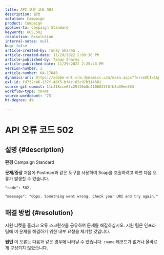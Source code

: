 ```yaml
---
title: API 오류 코드 502
description: 설명
solution: Campaign
product: Campaign
applies-to: Campaign Standard
keywords: KCS,502
resolution: Resolution
internal-notes: null
bug: false
article-created-by: Tanay Sharma .
article-created-date: 11/29/2022 2:09:38 PM
article-published-by: Tanay Sharma .
article-published-date: 11/29/2022 2:25:43 PM
version-number: 3
article-number: KA-17846
dynamics-url: https://adobe-ent.crm.dynamics.com/main.aspx?forceUCI=1&pagetype=entityrecord&etn=knowledgearticle&id=dafdcc72-ef6f-ed11-9562-6045bd006239
exl-id: fd722c46-137f-48f5-bf4c-85c97b314501
source-git-commit: 11c418cce6fc29f26b0c4106825f6fb8a39ee303
workflow-type: tm+mt
source-wordcount: '75'
ht-degree: 4%

---
```


# API 오류 코드 502

## 설명 {#description}

<b>환경</b>
Campaign Standard


<b>문제/증상</b>
처음에 Postman과 같은 도구를 사용하여 Soap를 호출하려고 하면 다음 오류가 발생할 수 있습니다.




```
"code": 502,
```




`"message": "Oops. Something went wrong. Check your URI and try again."`






## 해결 방법 {#resolution}


지원 티켓을 올리고 오류 스크린샷을 공유하여 문제를 해결하십시오. 지원 팀은 인프라 팀에 이 문제를 해결하기 위한 내부 요청을 제기할 것입니다.


<b>원인</b>
이 오류는 다음과 같은 경우에 나타날 수 있습니다. `cname` 레코드가 없거나 올바르게 구성되지 않았습니다.
